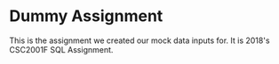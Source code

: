 # Dummy Assignment
This is the assignment we created our mock data inputs for. It is 2018's CSC2001F SQL Assignment.
